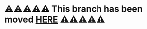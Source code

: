 # ⚠️⚠️⚠️⚠️⚠️ This branch has been moved [HERE](https://github.com/scaffold-eth/scaffold-eth-examples/tree/buidl-guidl-round-two)  ⚠️⚠️⚠️⚠️⚠️
